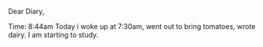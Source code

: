 Dear Diary,

Time: 8:44am
Today i woke up at 7:30am, went out to bring tomatoes, wrote dairy.
I am starting to study.